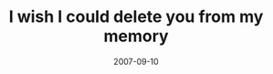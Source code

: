 ---
layout: base.njk
title : 'I wish I could delete you from my memory' 
view_title : 'I wish I could delete you from my memory' 
year : '2007' 
date : '2007-09-10' 
img_file : '/drawing/iwishicoulddeleteyoufrommymemory.png' 
html_file : 'iwishicoulddeleteyoufrommymemory' 
next_html : 'sometimesimagiant.html' 
year_order : '136' 
permalink : "title/{{html_file}}.html"
---